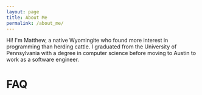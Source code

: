 ```yaml
---
layout: page
title: About Me
permalink: /about_me/
---
```


Hi! I'm Matthew, a native Wyomingite who found more interest in programming than herding cattle.
I graduated from the University of Pennsylvania with a degree in computer science before moving
to Austin to work as a software engineer.

# FAQ
